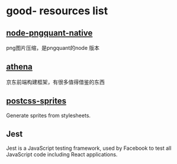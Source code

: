 # good- resources list

## [node-pngquant-native](https://github.com/xiangshouding/node-pngquant-native)
png图片压缩，是pngquant的node 版本

## [athena](https://github.com/o2team/athena)
京东前端构建框架，有很多值得借鉴的东西

## [postcss-sprites](https://github.com/2createStudio/postcss-sprites)
Generate sprites from stylesheets.

## Jest
Jest is a JavaScript testing framework, 
used by Facebook to test all JavaScript code including React applications.
